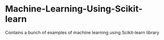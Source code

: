# Machine-Learning-Using-Scikit-learn
Contains a bunch of examples of machine learning using Scikit-learn library 
